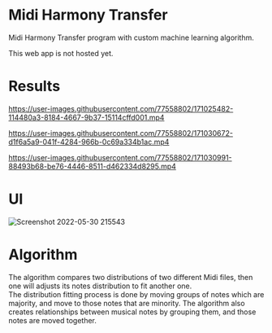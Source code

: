 # Midi Harmony Transfer
 Midi Harmony Transfer program with custom machine learning algorithm. <br/>
 
 This web app is not hosted yet.

# Results

https://user-images.githubusercontent.com/77558802/171025482-114480a3-8184-4667-9b37-15114cffd001.mp4

https://user-images.githubusercontent.com/77558802/171030672-d1f6a5a9-041f-4284-966b-0c69a334b1ac.mp4

https://user-images.githubusercontent.com/77558802/171030991-88493b68-be76-4446-8511-d462334d8295.mp4

# UI
![Screenshot 2022-05-30 215543](https://user-images.githubusercontent.com/77558802/171017313-a4bff8a3-b4e7-4855-8e30-bd5a4c063011.png)


# Algorithm

The algorithm compares two distributions of two different Midi files, then one will adjusts its notes distribution to fit another one. <br/>
The distribution fitting process is done by moving groups of notes which are majority, and move to those notes that are minority.
The algorithm also creates relationships between musical notes by grouping them, and those notes are moved together.
